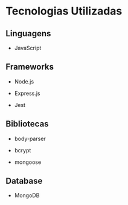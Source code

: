 # Tecnologias Utilizadas

## Linguagens

- JavaScript


## Frameworks

- Node.js

- Express.js

- Jest


## Bibliotecas 

- body-parser
  
-  bcrypt
  
- mongoose

## Database

- MongoDB

